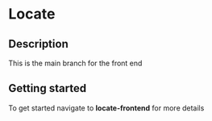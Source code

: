 # Locate

## Description

This is the main branch for the front end

## Getting started

To get started navigate to **locate-frontend** for more details
